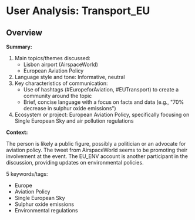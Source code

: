 # User Analysis: Transport_EU

## Overview

**Summary:**

1. Main topics/themes discussed:
	* Lisbon airport (AirspaceWorld)
	* European Aviation Policy
2. Language style and tone: Informative, neutral
3. Key characteristics of communication:
	* Use of hashtags (#EuropeforAviation, #EUTransport) to create a community around the topic
	* Brief, concise language with a focus on facts and data (e.g., "70% decrease in sulphur oxide emissions")
4. Ecosystem or project: European Aviation Policy, specifically focusing on Single European Sky and air pollution regulations

**Context:**

The person is likely a public figure, possibly a politician or an advocate for aviation policy. The tweet from AirspaceWorld seems to be promoting their involvement at the event. The EU_ENV account is another participant in the discussion, providing updates on environmental policies.

5 keywords/tags:

* Europe
* Aviation Policy
* Single European Sky
* Sulphur oxide emissions
* Environmental regulations